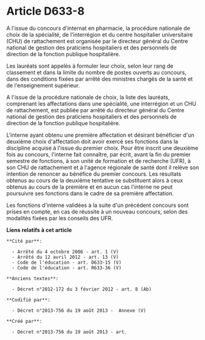 # Article D633-8

A l'issue du concours d'internat en pharmacie, la procédure nationale de choix de la spécialité, de l'interrégion et du
centre hospitalier universitaire (CHU) de rattachement est organisée par le directeur général du Centre national de gestion
des praticiens hospitaliers et des personnels de direction de la fonction publique hospitalière.

Les lauréats sont appelés à formuler leur choix, selon leur rang de classement et dans la limite du nombre de postes ouverts
au concours, dans des conditions fixées par arrêté des ministres chargés de la santé et de l'enseignement supérieur.

A l'issue de la procédure nationale de choix, la liste des lauréats, comprenant les affectations dans une spécialité, une
interrégion et un CHU de rattachement, est publiée par arrêté du directeur général du Centre national de gestion des
praticiens hospitaliers et des personnels de direction de la fonction publique hospitalière.

L'interne ayant obtenu une première affectation et désirant bénéficier d'un deuxième choix d'affectation doit avoir exercé
ses fonctions dans la discipline acquise à l'issue du premier choix. Pour être inscrit une deuxième fois au concours,
l'interne fait connaître, par écrit, avant la fin du premier semestre de fonctions, à son unité de formation et de recherche
(UFR), à son CHU de rattachement et à l'agence régionale de santé dont il relève son intention de renoncer au bénéfice du
premier concours. Les résultats obtenus au cours de la deuxième tentative se substituent alors à ceux obtenus au cours de la
première et en aucun cas l'interne ne peut poursuivre ses fonctions dans le cadre de sa première affectation.

Les fonctions d'interne validées à la suite d'un précédent concours sont prises en compte, en cas de réussite à un nouveau
concours, selon des modalités fixées par les conseils des UFR.

**Liens relatifs à cet article**

	**Cité par**:

	  - Arrêté du 4 octobre 2006 - art. 1 (V)
	  - Arrêté du 12 avril 2012 - art. 13 (V)
	  - Code de l'éducation - art. D633-15 (V)
	  - Code de l'éducation - art. R633-36 (V)

	**Anciens textes**:

	  - Décret n°2012-172 du 3 février 2012 - art. 8 (Ab)

	**Codifié par**:

	  - Décret n°2013-756 du 19 août 2013 -  Annexe (V)

	**Créé par**:

	  - Décret n°2013-756 du 19 août 2013 - art.
